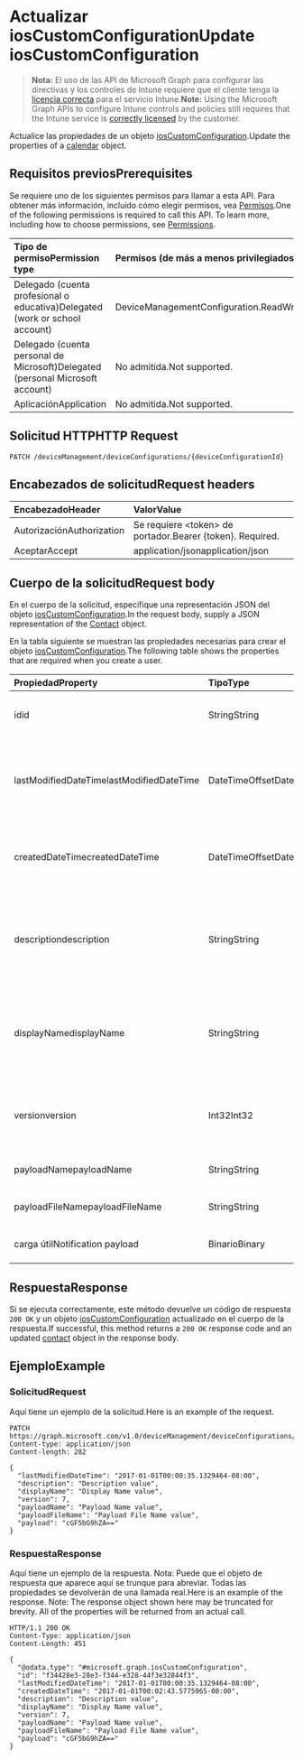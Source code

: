 # <a name="update-ioscustomconfiguration"></a><span data-ttu-id="a7470-101">Actualizar iosCustomConfiguration</span><span class="sxs-lookup"><span data-stu-id="a7470-101">Update iosCustomConfiguration</span></span>

> <span data-ttu-id="a7470-102">**Nota:** El uso de las API de Microsoft Graph para configurar las directivas y los controles de Intune requiere que el cliente tenga la [licencia correcta](https://go.microsoft.com/fwlink/?linkid=839381) para el servicio Intune.</span><span class="sxs-lookup"><span data-stu-id="a7470-102">**Note:** Using the Microsoft Graph APIs to configure Intune controls and policies still requires that the Intune service is [correctly licensed](https://go.microsoft.com/fwlink/?linkid=839381) by the customer.</span></span>

<span data-ttu-id="a7470-103">Actualice las propiedades de un objeto [iosCustomConfiguration](../resources/intune_deviceconfig_ioscustomconfiguration.md).</span><span class="sxs-lookup"><span data-stu-id="a7470-103">Update the properties of a [calendar](../resources/intune_deviceconfig_ioscustomconfiguration.md) object.</span></span>
## <a name="prerequisites"></a><span data-ttu-id="a7470-104">Requisitos previos</span><span class="sxs-lookup"><span data-stu-id="a7470-104">Prerequisites</span></span>
<span data-ttu-id="a7470-p101">Se requiere uno de los siguientes permisos para llamar a esta API. Para obtener más información, incluido cómo elegir permisos, vea [Permisos](../../../concepts/permissions_reference.md).</span><span class="sxs-lookup"><span data-stu-id="a7470-p101">One of the following permissions is required to call this API. To learn more, including how to choose permissions, see [Permissions](../../../concepts/permissions_reference.md).</span></span>

|<span data-ttu-id="a7470-107">Tipo de permiso</span><span class="sxs-lookup"><span data-stu-id="a7470-107">Permission type</span></span>|<span data-ttu-id="a7470-108">Permisos (de más a menos privilegiados)</span><span class="sxs-lookup"><span data-stu-id="a7470-108">Permissions (from least to most privileged)</span></span>|
|:---|:---|
|<span data-ttu-id="a7470-109">Delegado (cuenta profesional o educativa)</span><span class="sxs-lookup"><span data-stu-id="a7470-109">Delegated (work or school account)</span></span>|<span data-ttu-id="a7470-110">DeviceManagementConfiguration.ReadWrite.All</span><span class="sxs-lookup"><span data-stu-id="a7470-110">DeviceManagementConfiguration.ReadWrite.All</span></span>|
|<span data-ttu-id="a7470-111">Delegado (cuenta personal de Microsoft)</span><span class="sxs-lookup"><span data-stu-id="a7470-111">Delegated (personal Microsoft account)</span></span>|<span data-ttu-id="a7470-112">No admitida.</span><span class="sxs-lookup"><span data-stu-id="a7470-112">Not supported.</span></span>|
|<span data-ttu-id="a7470-113">Aplicación</span><span class="sxs-lookup"><span data-stu-id="a7470-113">Application</span></span>|<span data-ttu-id="a7470-114">No admitida.</span><span class="sxs-lookup"><span data-stu-id="a7470-114">Not supported.</span></span>|

## <a name="http-request"></a><span data-ttu-id="a7470-115">Solicitud HTTP</span><span class="sxs-lookup"><span data-stu-id="a7470-115">HTTP Request</span></span>
<!-- {
  "blockType": "ignored"
}
-->
``` http
PATCH /deviceManagement/deviceConfigurations/{deviceConfigurationId}
```

## <a name="request-headers"></a><span data-ttu-id="a7470-116">Encabezados de solicitud</span><span class="sxs-lookup"><span data-stu-id="a7470-116">Request headers</span></span>
|<span data-ttu-id="a7470-117">Encabezado</span><span class="sxs-lookup"><span data-stu-id="a7470-117">Header</span></span>|<span data-ttu-id="a7470-118">Valor</span><span class="sxs-lookup"><span data-stu-id="a7470-118">Value</span></span>|
|:---|:---|
|<span data-ttu-id="a7470-119">Autorización</span><span class="sxs-lookup"><span data-stu-id="a7470-119">Authorization</span></span>|<span data-ttu-id="a7470-120">Se requiere &lt;token&gt; de portador.</span><span class="sxs-lookup"><span data-stu-id="a7470-120">Bearer {token}. Required.</span></span>|
|<span data-ttu-id="a7470-121">Aceptar</span><span class="sxs-lookup"><span data-stu-id="a7470-121">Accept</span></span>|<span data-ttu-id="a7470-122">application/json</span><span class="sxs-lookup"><span data-stu-id="a7470-122">application/json</span></span>|

## <a name="request-body"></a><span data-ttu-id="a7470-123">Cuerpo de la solicitud</span><span class="sxs-lookup"><span data-stu-id="a7470-123">Request body</span></span>
<span data-ttu-id="a7470-124">En el cuerpo de la solicitud, especifique una representación JSON del objeto [iosCustomConfiguration](../resources/intune_deviceconfig_ioscustomconfiguration.md).</span><span class="sxs-lookup"><span data-stu-id="a7470-124">In the request body, supply a JSON representation of the [Contact](../resources/intune_deviceconfig_ioscustomconfiguration.md) object.</span></span>

<span data-ttu-id="a7470-125">En la tabla siguiente se muestran las propiedades necesarias para crear el objeto [iosCustomConfiguration](../resources/intune_deviceconfig_ioscustomconfiguration.md).</span><span class="sxs-lookup"><span data-stu-id="a7470-125">The following table shows the properties that are required when you create a user.</span></span>

|<span data-ttu-id="a7470-126">Propiedad</span><span class="sxs-lookup"><span data-stu-id="a7470-126">Property</span></span>|<span data-ttu-id="a7470-127">Tipo</span><span class="sxs-lookup"><span data-stu-id="a7470-127">Type</span></span>|<span data-ttu-id="a7470-128">Descripción</span><span class="sxs-lookup"><span data-stu-id="a7470-128">Description</span></span>|
|:---|:---|:---|
|<span data-ttu-id="a7470-129">id</span><span class="sxs-lookup"><span data-stu-id="a7470-129">id</span></span>|<span data-ttu-id="a7470-130">String</span><span class="sxs-lookup"><span data-stu-id="a7470-130">String</span></span>|<span data-ttu-id="a7470-131">Clave de la entidad.</span><span class="sxs-lookup"><span data-stu-id="a7470-131">Key of the setting.</span></span> <span data-ttu-id="a7470-132">Heredado de [deviceConfiguration](../resources/intune_deviceconfig_deviceconfiguration.md)</span><span class="sxs-lookup"><span data-stu-id="a7470-132">Inherited from [deviceConfiguration](../resources/intune_deviceconfig_deviceconfiguration.md)</span></span>|
|<span data-ttu-id="a7470-133">lastModifiedDateTime</span><span class="sxs-lookup"><span data-stu-id="a7470-133">lastModifiedDateTime</span></span>|<span data-ttu-id="a7470-134">DateTimeOffset</span><span class="sxs-lookup"><span data-stu-id="a7470-134">DateTimeOffset</span></span>|<span data-ttu-id="a7470-135">Fecha y hora en la que se modificó el objeto por última vez.</span><span class="sxs-lookup"><span data-stu-id="a7470-135">Indicates the date the object was last modified.</span></span> <span data-ttu-id="a7470-136">Heredado de [deviceConfiguration](../resources/intune_deviceconfig_deviceconfiguration.md)</span><span class="sxs-lookup"><span data-stu-id="a7470-136">Inherited from [deviceConfiguration](../resources/intune_deviceconfig_deviceconfiguration.md)</span></span>|
|<span data-ttu-id="a7470-137">createdDateTime</span><span class="sxs-lookup"><span data-stu-id="a7470-137">createdDateTime</span></span>|<span data-ttu-id="a7470-138">DateTimeOffset</span><span class="sxs-lookup"><span data-stu-id="a7470-138">DateTimeOffset</span></span>|<span data-ttu-id="a7470-139">Fecha y hora en la que se creó el objeto.</span><span class="sxs-lookup"><span data-stu-id="a7470-139">DateTime the object was created.</span></span> <span data-ttu-id="a7470-140">Heredado de [deviceConfiguration](../resources/intune_deviceconfig_deviceconfiguration.md)</span><span class="sxs-lookup"><span data-stu-id="a7470-140">Inherited from [deviceConfiguration](../resources/intune_deviceconfig_deviceconfiguration.md)</span></span>|
|<span data-ttu-id="a7470-141">description</span><span class="sxs-lookup"><span data-stu-id="a7470-141">description</span></span>|<span data-ttu-id="a7470-142">String</span><span class="sxs-lookup"><span data-stu-id="a7470-142">String</span></span>|<span data-ttu-id="a7470-143">Descripción proporcionada por el administrador de la configuración del dispositivo.</span><span class="sxs-lookup"><span data-stu-id="a7470-143">Admin provided description of the Device Configuration.</span></span> <span data-ttu-id="a7470-144">Heredado de [deviceConfiguration](../resources/intune_deviceconfig_deviceconfiguration.md)</span><span class="sxs-lookup"><span data-stu-id="a7470-144">Inherited from [deviceConfiguration](../resources/intune_deviceconfig_deviceconfiguration.md)</span></span>|
|<span data-ttu-id="a7470-145">displayName</span><span class="sxs-lookup"><span data-stu-id="a7470-145">displayName</span></span>|<span data-ttu-id="a7470-146">String</span><span class="sxs-lookup"><span data-stu-id="a7470-146">String</span></span>|<span data-ttu-id="a7470-147">Nombre proporcionado por el administrador de la configuración del dispositivo.</span><span class="sxs-lookup"><span data-stu-id="a7470-147">Admin provided name of the device configuration.</span></span> <span data-ttu-id="a7470-148">Heredado de [deviceConfiguration](../resources/intune_deviceconfig_deviceconfiguration.md)</span><span class="sxs-lookup"><span data-stu-id="a7470-148">Inherited from [deviceConfiguration](../resources/intune_deviceconfig_deviceconfiguration.md)</span></span>|
|<span data-ttu-id="a7470-149">version</span><span class="sxs-lookup"><span data-stu-id="a7470-149">version</span></span>|<span data-ttu-id="a7470-150">Int32</span><span class="sxs-lookup"><span data-stu-id="a7470-150">Int32</span></span>|<span data-ttu-id="a7470-151">Versión de la configuración del dispositivo.</span><span class="sxs-lookup"><span data-stu-id="a7470-151">Version of the device configuration.</span></span> <span data-ttu-id="a7470-152">Heredado de [deviceConfiguration](../resources/intune_deviceconfig_deviceconfiguration.md)</span><span class="sxs-lookup"><span data-stu-id="a7470-152">Inherited from [deviceConfiguration](../resources/intune_deviceconfig_deviceconfiguration.md)</span></span>|
|<span data-ttu-id="a7470-153">payloadName</span><span class="sxs-lookup"><span data-stu-id="a7470-153">payloadName</span></span>|<span data-ttu-id="a7470-154">String</span><span class="sxs-lookup"><span data-stu-id="a7470-154">String</span></span>|<span data-ttu-id="a7470-155">Nombre que se muestra al usuario.</span><span class="sxs-lookup"><span data-stu-id="a7470-155">Name that is displayed to the user.</span></span>|
|<span data-ttu-id="a7470-156">payloadFileName</span><span class="sxs-lookup"><span data-stu-id="a7470-156">payloadFileName</span></span>|<span data-ttu-id="a7470-157">String</span><span class="sxs-lookup"><span data-stu-id="a7470-157">String</span></span>|<span data-ttu-id="a7470-158">Nombre de archivo de carga útil (\*.mobileconfig</span><span class="sxs-lookup"><span data-stu-id="a7470-158">Payload file name (\*.mobileconfig</span></span> | <span data-ttu-id="a7470-159">\*.xml).</span><span class="sxs-lookup"><span data-stu-id="a7470-159">XML</span></span>|
|<span data-ttu-id="a7470-160">carga útil</span><span class="sxs-lookup"><span data-stu-id="a7470-160">Notification payload</span></span>|<span data-ttu-id="a7470-161">Binario</span><span class="sxs-lookup"><span data-stu-id="a7470-161">Binary</span></span>|<span data-ttu-id="a7470-162">Carga útil.</span><span class="sxs-lookup"><span data-stu-id="a7470-162">Payload.</span></span> <span data-ttu-id="a7470-163">(Matriz de bytes codificada UTF8)</span><span class="sxs-lookup"><span data-stu-id="a7470-163">(UTF8 encoded byte array)</span></span>|



## <a name="response"></a><span data-ttu-id="a7470-164">Respuesta</span><span class="sxs-lookup"><span data-stu-id="a7470-164">Response</span></span>
<span data-ttu-id="a7470-165">Si se ejecuta correctamente, este método devuelve un código de respuesta `200 OK` y un objeto [iosCustomConfiguration](../resources/intune_deviceconfig_ioscustomconfiguration.md) actualizado en el cuerpo de la respuesta.</span><span class="sxs-lookup"><span data-stu-id="a7470-165">If successful, this method returns a `200 OK` response code and an updated [contact](../resources/intune_deviceconfig_ioscustomconfiguration.md) object in the response body.</span></span>

## <a name="example"></a><span data-ttu-id="a7470-166">Ejemplo</span><span class="sxs-lookup"><span data-stu-id="a7470-166">Example</span></span>
### <a name="request"></a><span data-ttu-id="a7470-167">Solicitud</span><span class="sxs-lookup"><span data-stu-id="a7470-167">Request</span></span>
<span data-ttu-id="a7470-168">Aquí tiene un ejemplo de la solicitud.</span><span class="sxs-lookup"><span data-stu-id="a7470-168">Here is an example of the request.</span></span>
``` http
PATCH https://graph.microsoft.com/v1.0/deviceManagement/deviceConfigurations/{deviceConfigurationId}
Content-type: application/json
Content-length: 282

{
  "lastModifiedDateTime": "2017-01-01T00:00:35.1329464-08:00",
  "description": "Description value",
  "displayName": "Display Name value",
  "version": 7,
  "payloadName": "Payload Name value",
  "payloadFileName": "Payload File Name value",
  "payload": "cGF5bG9hZA=="
}
```

### <a name="response"></a><span data-ttu-id="a7470-169">Respuesta</span><span class="sxs-lookup"><span data-stu-id="a7470-169">Response</span></span>
<span data-ttu-id="a7470-p109">Aquí tiene un ejemplo de la respuesta. Nota: Puede que el objeto de respuesta que aparece aquí se trunque para abreviar. Todas las propiedades se devolverán de una llamada real.</span><span class="sxs-lookup"><span data-stu-id="a7470-p109">Here is an example of the response. Note: The response object shown here may be truncated for brevity. All of the properties will be returned from an actual call.</span></span>
``` http
HTTP/1.1 200 OK
Content-Type: application/json
Content-Length: 451

{
  "@odata.type": "#microsoft.graph.iosCustomConfiguration",
  "id": "f34428e3-28e3-f344-e328-44f3e32844f3",
  "lastModifiedDateTime": "2017-01-01T00:00:35.1329464-08:00",
  "createdDateTime": "2017-01-01T00:02:43.5775965-08:00",
  "description": "Description value",
  "displayName": "Display Name value",
  "version": 7,
  "payloadName": "Payload Name value",
  "payloadFileName": "Payload File Name value",
  "payload": "cGF5bG9hZA=="
}
```



